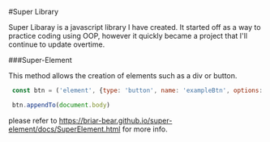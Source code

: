 #Super Library

Super Libaray is a javascript library I have created. It started off as a way to practice coding using OOP, however it quickly became a project that I'll continue to update overtime.

###Super-Element

This method allows the creation of elements such as a div or button.

```javascript
 const btn = ('element', {type: 'button', name: 'exampleBtn', options: [['value', 'Example']] })

 btn.appendTo(document.body)
```

please refer to https://briar-bear.github.io/super-element/docs/SuperElement.html for more info.